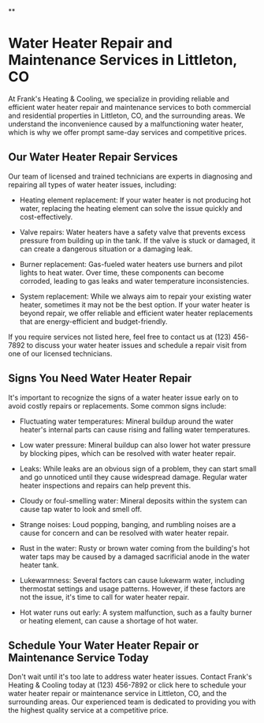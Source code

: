 **

# Water Heater Repair and Maintenance Services in Littleton, CO

At Frank's Heating & Cooling, we specialize in providing reliable and efficient water heater repair and maintenance services to both commercial and residential properties in Littleton, CO, and the surrounding areas. We understand the inconvenience caused by a malfunctioning water heater, which is why we offer prompt same-day services and competitive prices.

## Our Water Heater Repair Services

Our team of licensed and trained technicians are experts in diagnosing and repairing all types of water heater issues, including:

-   Heating element replacement: If your water heater is not producing hot water, replacing the heating element can solve the issue quickly and cost-effectively.
    
-   Valve repairs: Water heaters have a safety valve that prevents excess pressure from building up in the tank. If the valve is stuck or damaged, it can create a dangerous situation or a damaging leak.
    
-   Burner replacement: Gas-fueled water heaters use burners and pilot lights to heat water. Over time, these components can become corroded, leading to gas leaks and water temperature inconsistencies.
    
-   System replacement: While we always aim to repair your existing water heater, sometimes it may not be the best option. If your water heater is beyond repair, we offer reliable and efficient water heater replacements that are energy-efficient and budget-friendly.

If you require services not listed here, feel free to contact us at (123) 456-7892 to discuss your water heater issues and schedule a repair visit from one of our licensed technicians.


## Signs You Need Water Heater Repair

It's important to recognize the signs of a water heater issue early on to avoid costly repairs or replacements. Some common signs include:

-   Fluctuating water temperatures: Mineral buildup around the water heater's internal parts can cause rising and falling water temperatures.
    
-   Low water pressure: Mineral buildup can also lower hot water pressure by blocking pipes, which can be resolved with water heater repair.
    
-   Leaks: While leaks are an obvious sign of a problem, they can start small and go unnoticed until they cause widespread damage. Regular water heater inspections and repairs can help prevent this.
    
-   Cloudy or foul-smelling water: Mineral deposits within the system can cause tap water to look and smell off.
    
-   Strange noises: Loud popping, banging, and rumbling noises are a cause for concern and can be resolved with water heater repair.
    
-   Rust in the water: Rusty or brown water coming from the building's hot water taps may be caused by a damaged sacrificial anode in the water heater tank.
    
-   Lukewarmness: Several factors can cause lukewarm water, including thermostat settings and usage patterns. However, if these factors are not the issue, it's time to call for water heater repair.
    
-   Hot water runs out early: A system malfunction, such as a faulty burner or heating element, can cause a shortage of hot water.


## Schedule Your Water Heater Repair or Maintenance Service Today

Don't wait until it's too late to address water heater issues. Contact Frank's Heating & Cooling today at (123) 456-7892 or click here to schedule your water heater repair or maintenance service in Littleton, CO, and the surrounding areas. Our experienced team is dedicated to providing you with the highest quality service at a competitive price.
